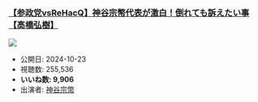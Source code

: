 ### [【参政党vsReHacQ】神谷宗幣代表が激白！倒れても訴えたい事【高橋弘樹】](https://www.youtube.com/watch?v=TtdObaDvpQ8)
[![](https://img.youtube.com/vi/TtdObaDvpQ8/sddefault.jpg)](https://www.youtube.com/watch?v=TtdObaDvpQ8)
-   公開日: 2024-10-23
-   視聴数: 255,536
-   **いいね数: 9,906**
-   出演者: [神谷宗幣](/rehacq_fan/people/神谷宗幣 "wikilink")
